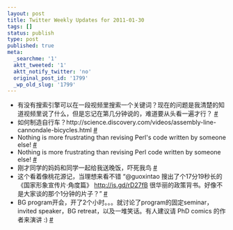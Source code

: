 ```yaml
---
layout: post
title: Twitter Weekly Updates for 2011-01-30
tags: []
status: publish
type: post
published: true
meta:
  _searchme: '1'
  aktt_tweeted: '1'
  aktt_notify_twitter: 'no'
  original_post_id: '1799'
  _wp_old_slug: '1799'
---
```

<ul class="aktt_tweet_digest">
	<li>有没有搜索引擎可以在一段视频里搜索一个关键词？现在的问题是我清楚的知道视频里说了什么，但是忘记在第几分钟说的，难道要从头看一遍才行？ <a href="http://twitter.com/azaleasays/statuses/29325343932284928" class="aktt_tweet_time">#</a></li>
	<li>如何制造自行车？http://science.discovery.com/videos/assembly-line-cannondale-bicycles.html <a href="http://twitter.com/azaleasays/statuses/29338023921455104" class="aktt_tweet_time">#</a></li>
	<li>Nothing is more frustrating than revising Perl&#039;s code written by someone else! <a href="http://twitter.com/azaleasays/statuses/29717704629817344" class="aktt_tweet_time">#</a></li>
	<li>Nothing is more frustrating than revising Perl code written by someone else! <a href="http://twitter.com/azaleasays/statuses/29721628849999872" class="aktt_tweet_time">#</a></li>
	<li>刚才同学的妈妈和同学一起给我送晚饭，吓死我鸟 <a href="http://twitter.com/azaleasays/statuses/29721800854216705" class="aktt_tweet_time">#</a></li>
	<li>这个看着像桃花源记，当理想来看不错 “@guoxintao 搜出了个17分19秒长的《国家形象宣传片·角度篇》 <a href="http://is.gd/rD27fB" rel="nofollow">http://is.gd/rD27fB</a> 很华丽的政策背书。好像不是大家谈的那个1分钟的片子？” <a href="http://twitter.com/azaleasays/statuses/30119899074404352" class="aktt_tweet_time">#</a></li>
	<li>BG program开会，开了2个小时。。。就讨论了program的固定seminar，invited speaker，BG retreat，以及一堆笑话。有人建议请 PhD comics 的作者来演讲 :) <a href="http://twitter.com/azaleasays/statuses/31108194294042625" class="aktt_tweet_time">#</a></li>
</ul>
